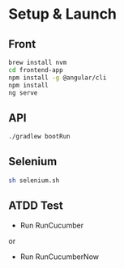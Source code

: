# Setup & Launch
## Front
```bash
brew install nvm
cd frontend-app
npm install -g @angular/cli
npm install
ng serve
```
## API
```bash
./gradlew bootRun 
```
## Selenium
```bash
sh selenium.sh
```
## ATDD Test
- Run RunCucumber

or
- Run RunCucumberNow
